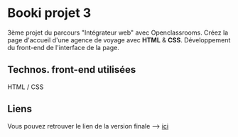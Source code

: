 <h1>Booki projet 3</h1>

3ème projet du parcours "Intégrateur web" avec Openclassrooms. Créez la page d'accueil d'une agence de voyage avec <b>HTML</b> & <b>CSS</b>. Développement du front-end de l'interface de la page.

<h2>Technos. front-end utilisées</h2>

HTML / CSS

<h2>Liens</h2>

Vous pouvez retrouver le lien de la version finale --> <a href="https://ocantoni.github.io/Projet-3/"> ici</a>